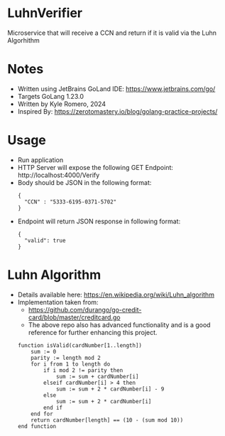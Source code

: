 # LuhnVerifier
Microservice that will receive a CCN and return if it is valid via the Luhn Algorhithm

# Notes
- Written using JetBrains GoLand IDE: https://www.jetbrains.com/go/
- Targets GoLang 1.23.0
- Written by Kyle Romero, 2024
- Inspired By: https://zerotomastery.io/blog/golang-practice-projects/

# Usage
- Run application
- HTTP Server will expose the following GET Endpoint: http://localhost:4000/Verify
- Body should be JSON in the following format:
  ```
  {
    "CCN" : "5333-6195-0371-5702"
  }
- Endpoint will return JSON response in following format:
  ```
  {
    "valid": true
  }

# Luhn Algorithm
- Details available here: https://en.wikipedia.org/wiki/Luhn_algorithm
- Implementation taken from:
  - https://github.com/durango/go-credit-card/blob/master/creditcard.go
  - The above repo also has advanced functionality and is a good reference for further enhancing this project.
  ```
  function isValid(cardNumber[1..length])
      sum := 0
      parity := length mod 2
      for i from 1 to length do
          if i mod 2 != parity then
              sum := sum + cardNumber[i]
          elseif cardNumber[i] > 4 then
              sum := sum + 2 * cardNumber[i] - 9
          else
              sum := sum + 2 * cardNumber[i]
          end if
      end for
      return cardNumber[length] == (10 - (sum mod 10))
  end function
  